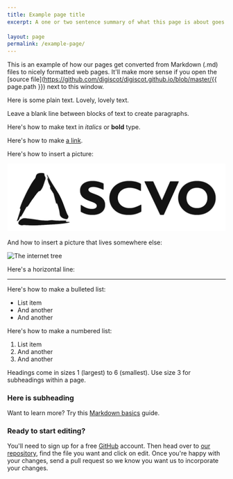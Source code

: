 ```yaml
---
title: Example page title
excerpt: A one or two sentence summary of what this page is about goes here. This one is about how pages on the site work.

layout: page
permalink: /example-page/
---
```


This is an example of how our pages get converted from Markdown (.md) files to nicely formatted web pages. It'll make more sense if you open the [source file](https://github.com/digiscot/digiscot.github.io/blob/master/{{ page.path }}) next to this window.

Here is some plain text. Lovely, lovely text.

Leave a blank line between blocks of text to create paragraphs.

Here's how to make text in *italics* or **bold** type.

Here's how to make [a link](http://www.scvo.org.uk).

Here's how to insert a picture:

![SCVO Logo](/images/scvo.png)

And how to insert a picture that lives somewhere else:

![The internet tree](http://www.scvo.org.uk/wp-content/uploads/2013/12/news-digital-participation-main-banner-940x292px.png)

Here's a horizontal line:

---

Here's how to make a bulleted list:

- List item
- And another
- And another

Here's how to make a numbered list:

1. List item
2. And another
3. And another

Headings come in sizes 1 (largest) to 6 (smallest). Use size 3 for subheadings within a page.

### Here is subheading

Want to learn more? Try this [Markdown basics](https://daringfireball.net/projects/markdown/basics) guide.

### Ready to start editing?

You'll need to sign up for a free [GitHub](http://github.com) account. Then head over to [our repository](https://github.com/digiscot/digiscot.github.io/), find the file you want and click on edit. Once you're happy with your changes, send a pull request so we know you want us to incorporate your changes.
